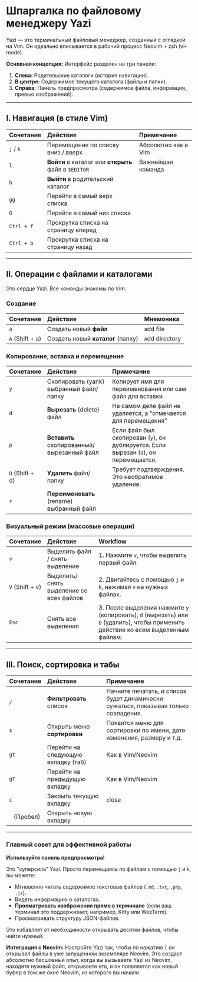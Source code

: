 
# Шпаргалка по файловому менеджеру Yazi

Yazi — это терминальный файловый менеджер, созданный с оглядкой на Vim. Он идеально вписывается в рабочий процесс Neovim + zsh (vi-mode).

**Основная концепция:** Интерфейс разделен на три панели:
1.  **Слева:** Родительские каталоги (история навигации).
2.  **В центре:** Содержимое текущего каталога (файлы и папки).
3.  **Справа:** Панель предпросмотра (содержимое файла, информация, превью изображений).

---

## I. Навигация (в стиле Vim)

| Сочетание | Действие | Примечание |
| :--- | :--- | :--- |
| `j` / `k` | Перемещение по списку вниз / вверх | Абсолютно как в Vim |
| `l` | **Войти** в каталог или **открыть** файл в `$EDITOR` | Важнейшая команда |
| `h` | **Выйти** в родительский каталог | |
| `gg` | Перейти в самый верх списка | |
| `G` | Перейти в самый низ списка | |
| `Ctrl + f` | Прокрутка списка на страницу вперед | |
| `Ctrl + b` | Прокрутка списка на страницу назад | |

---

## II. Операции с файлами и каталогами

Это сердце Yazi. Все команды знакомы по Vim.

### Создание

| Сочетание | Действие | Мнемоника |
| :--- | :--- | :--- |
| `a` | Создать новый **файл** | `a`dd file |
| `A` (Shift + a) | Создать новый **каталог** (папку) | `A`dd directory |

### Копирование, вставка и перемещение

| Сочетание | Действие | Примечание |
| :--- | :--- | :--- |
| `y` | Скопировать (yank) выбранный файл/папку | Копирует имя для переименования или сам файл для вставки |
| `d` | **Вырезать** (delete) файл | На самом деле файл не удаляется, а "отмечается для перемещения" |
| `p` | **Вставить** скопированный/вырезанный файл | Если файл был скопирован (`y`), он дублируется. Если вырезан (`d`), он перемещается. |
| `D` (Shift + d) | **Удалить** файл/папку | Требует подтверждения. Это необратимое удаление. |
| `r` | **Переименовать** (rename) выбранный файл | |

### Визуальный режим (массовые операции)

| Сочетание | Действие | Workflow |
| :--- | :--- | :--- |
| `v` | Выделить файл / снять выделение | 1. Нажмите `v`, чтобы выделить первый файл. |
| `V` (Shift + v)| Выделить/снять выделение со всех файлов | 2. Двигайтесь с помощью `j` и `k`, нажимая `v` на нужных файлах. |
| `Esc` | Снять все выделения | 3. После выделения нажмите `y` (копировать), `d` (вырезать) или `D` (удалить), чтобы применить действие ко всем выделенным файлам. |

---

## III. Поиск, сортировка и табы

| Сочетание | Действие | Примечание |
| :--- | :--- | :--- |
| `/` | **Фильтровать** список | Начните печатать, и список будет динамически сужаться, показывая только совпадения. |
| `s` | Открыть меню **сортировки** | Появится меню для сортировки по имени, дате изменения, размеру и т.д. |
| `gt` | Перейти на следующую вкладку (таб) | Как в Vim/Neovim |
| `gT` | Перейти на предыдущую вкладку | Как в Vim/Neovim |
| `c` | Закрыть текущую вкладку | `c`lose |
| ` ` (Пробел)| Открыть новую вкладку | |

---

### Главный совет для эффективной работы

**Используйте панель предпросмотра!**

Это "суперсила" Yazi. Просто перемещаясь по файлам с помощью `j` и `k`, вы можете:
*   Мгновенно читать содержимое текстовых файлов (`.md`, `.txt`, `.php`, `.js`).
*   Видеть информацию о каталогах.
*   **Просматривать изображения прямо в терминале** (если ваш терминал это поддерживает, например, Kitty или WezTerm).
*   Просматривать структуру JSON-файлов.

Это избавляет от необходимости открывать десятки файлов, чтобы найти нужный.

**Интеграция с Neovim:**
Настройте Yazi так, чтобы по нажатию `l` он открывал файлы в уже запущенном экземпляре Neovim. Это создаст абсолютно бесшовный опыт, когда вы вызываете Yazi из Neovim, находите нужный файл, открываете его, и он появляется как новый буфер в том же окне Neovim, из которого вы начали.